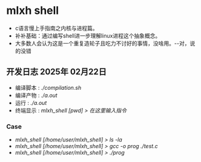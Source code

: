 # mlxh shell
* c语言慢上手指南之内核与进程篇。
* 补补基础：通过编写shell进一步理解linux进程这个抽象概念。
* 大多数人会认为这是一个重复造轮子且吃力不讨好的事情，没啥用。--对，说的没错
## 开发日志 2025年 02月22日
* 编译脚本 : *./compilation.sh*
* 编译产物 : *./a.out*
* 运行 : *./a.out*
* 终端显示 : *mlxh_shell [pwd] > 在这里输入指令*
### Case
+ *mlxh_shell [/home/user/mlxh_shell] > ls -la*
+ *mlxh_shell [/home/user/mlxh_shell] > gcc -o prog ./test.c*
+ *mlxh_shell [/home/user/mlxh_shell] > ./prog*
